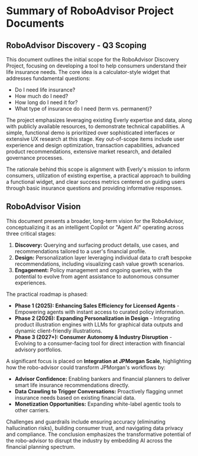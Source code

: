 
# Summary of RoboAdvisor Project Documents

## RoboAdvisor Discovery - Q3 Scoping

This document outlines the initial scope for the RoboAdvisor Discovery Project, focusing on developing a tool to help consumers understand their life insurance needs. The core idea is a calculator-style widget that addresses fundamental questions:

*   Do I need life insurance?
*   How much do I need?
*   How long do I need it for?
*   What type of insurance do I need (term vs. permanent)?

The project emphasizes leveraging existing Everly expertise and data, along with publicly available resources, to demonstrate technical capabilities. A simple, functional demo is prioritized over sophisticated interfaces or extensive UX research at this stage. Key out-of-scope items include user experience and design optimization, transaction capabilities, advanced product recommendations, extensive market research, and detailed governance processes.

The rationale behind this scope is alignment with Everly's mission to inform consumers, utilization of existing expertise, a practical approach to building a functional widget, and clear success metrics centered on guiding users through basic insurance questions and providing informative responses.

## RoboAdvisor Vision

This document presents a broader, long-term vision for the RoboAdvisor, conceptualizing it as an intelligent Copilot or "Agent AI" operating across three critical stages:

1.  **Discovery:** Querying and surfacing product details, use cases, and recommendations tailored to a user's financial profile.
2.  **Design:** Personalization layer leveraging individual data to craft bespoke recommendations, including visualizing cash value growth scenarios.
3.  **Engagement:** Policy management and ongoing queries, with the potential to evolve from agent assistance to autonomous consumer experiences.

The practical roadmap is phased:

*   **Phase 1 (2025): Enhancing Sales Efficiency for Licensed Agents** - Empowering agents with instant access to curated policy information.
*   **Phase 2 (2026): Expanding Personalization in Design** - Integrating product illustration engines with LLMs for graphical data outputs and dynamic client-friendly illustrations.
*   **Phase 3 (2027+): Consumer Autonomy & Industry Disruption** - Evolving to a consumer-facing tool for direct interaction with financial advisory portfolios.

A significant focus is placed on **Integration at JPMorgan Scale**, highlighting how the robo-advisor could transform JPMorgan's workflows by:

*   **Advisor Confidence:** Enabling bankers and financial planners to deliver smart life insurance recommendations directly.
*   **Data Crawling to Trigger Conversations:** Proactively flagging unmet insurance needs based on existing financial data.
*   **Monetization Opportunities:** Expanding white-label agentic tools to other carriers.

Challenges and guardrails include ensuring accuracy (eliminating hallucination risks), building consumer trust, and navigating data privacy and compliance. The conclusion emphasizes the transformative potential of the robo-advisor to disrupt the industry by embedding AI across the financial planning spectrum.

